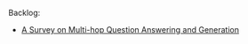 



Backlog:
- [A Survey on Multi-hop Question Answering and Generation](https://arxiv.org/abs/2204.09140)
